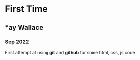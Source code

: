 #          First Time

## *ay Wallace

###   Sep 2022


First attempt at using **git** and **github** for some html, css, js code

